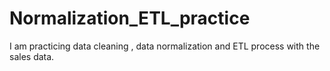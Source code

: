 # Normalization_ETL_practice
I am practicing data cleaning , data normalization and ETL process with the sales data.
